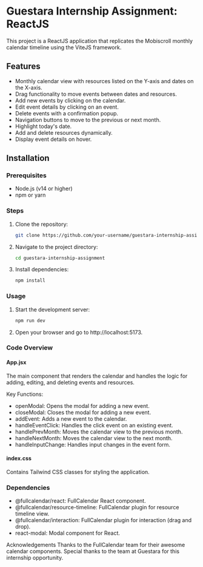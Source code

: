 # Guestara Internship Assignment: ReactJS

This project is a ReactJS application that replicates the Mobiscroll monthly calendar timeline using the ViteJS framework.

## Features

- Monthly calendar view with resources listed on the Y-axis and dates on the X-axis.
- Drag functionality to move events between dates and resources.
- Add new events by clicking on the calendar.
- Edit event details by clicking on an event.
- Delete events with a confirmation popup.
- Navigation buttons to move to the previous or next month.
- Highlight today's date.
- Add and delete resources dynamically.
- Display event details on hover.

## Installation

### Prerequisites

- Node.js (v14 or higher)
- npm or yarn

### Steps

1. Clone the repository:
   ```sh
   git clone https://github.com/your-username/guestara-internship-assignment.git

2. Navigate to the project directory:
    ```sh
    cd guestara-internship-assignment
3. Install dependencies:
    ```sh
    npm install

### Usage
1. Start the development server:
    ```sh
    npm run dev

2. Open your browser and go to http://localhost:5173.

### Code Overview
####  App.jsx
The main component that renders the calendar and handles the logic for adding, editing, and deleting events and resources.

Key Functions:
- openModal: Opens the modal for adding a new event.
- closeModal: Closes the modal for adding a new event.
- addEvent: Adds a new event to the calendar.
- handleEventClick: Handles the click event on an existing event.
- handlePrevMonth: Moves the calendar view to the previous month.
- handleNextMonth: Moves the calendar view to the next month.
- handleInputChange: Handles input changes in the event form.

#### index.css
Contains Tailwind CSS classes for styling the application.

### Dependencies
- @fullcalendar/react: FullCalendar React component.
- @fullcalendar/resource-timeline: FullCalendar plugin for resource timeline view.
- @fullcalendar/interaction: FullCalendar plugin for interaction (drag and drop).
- react-modal: Modal component for React.

Acknowledgements
Thanks to the FullCalendar team for their awesome calendar components.
Special thanks to the team at Guestara for this internship opportunity.